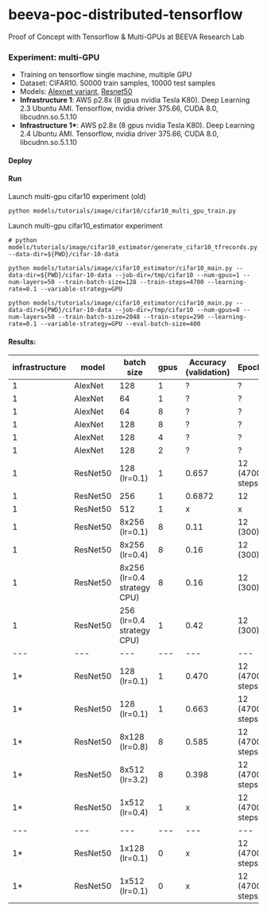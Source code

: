 # beeva-poc-distributed-tensorflow
Proof of Concept with Tensorflow & Multi-GPUs at BEEVA Research Lab

### Experiment: multi-GPU

* Training on tensorflow single machine, multiple GPU
* Dataset: CIFAR10. 50000 train samples, 10000 test samples
* Models: [Alexnet variant](https://www.tensorflow.org/tutorials/deep_cnn#training_a_model_using_multiple_gpu_cards), [Resnet50](https://github.com/tensorflow/models/tree/master/tutorials/image/cifar10_estimator) 
* **Infrastructure 1**: AWS p2.8x (8 gpus nvidia Tesla K80). Deep Learning 2.3 Ubuntu AMI. Tensorflow, nvidia driver 375.66, CUDA 8.0, libcudnn.so.5.1.10
* **Infrastructure 1\***: AWS p2.8x (8 gpus nvidia Tesla K80). Deep Learning 2.4 Ubuntu AMI. Tensorflow, nvidia driver 375.66, CUDA 8.0, libcudnn.so.5.1.10

#### Deploy

#### Run

Launch multi-gpu cifar10 experiment (old)
```
python models/tutorials/image/cifar10/cifar10_multi_gpu_train.py
```

Launch multi-gpu cifar10_estimator experiment
```
# python models/tutorials/image/cifar10_estimator/generate_cifar10_tfrecords.py --data-dir=${PWD}/cifar-10-data

python models/tutorials/image/cifar10_estimator/cifar10_main.py --data-dir=${PWD}/cifar-10-data --job-dir=/tmp/cifar10 --num-gpus=1 --num-layers=50 --train-batch-size=128 --train-steps=4700 --learning-rate=0.1 --variable-strategy=GPU

python models/tutorials/image/cifar10_estimator/cifar10_main.py --data-dir=${PWD}/cifar-10-data --job-dir=/tmp/cifar10 --num-gpus=8 --num-layers=50 --train-batch-size=2048 --train-steps=290 --learning-rate=0.1 --variable-strategy=GPU --eval-batch-size=400
```



#### Results:

| infrastructure | model | batch size | gpus | Accuracy (validation) | Epochs | Throughput | GPU util
| --- | --- | --- | --- | --- | --- | --- | ---
| 1 | AlexNet | 128 | 1 | ? | ? | 4300 | ? 
| 1 | AlexNet | 64 | 1 | ? | ? | 4300 | ?
| 1 | AlexNet | 64 | 8 | ? | ? | 19000 | 55%
| 1 | AlexNet | 128 | 8 | ? | ? | 20000 | 63%
| 1 | AlexNet | 128 | 4 | ? | ? | 16000 | 93%
| 1 | AlexNet | 128 | 2 | ? | ? | 8500 | 94%
| 1 | ResNet50 | 128 (lr=0.1) | 1 | 0.657 | 12 (4700 steps) | 700 | 80%
| 1 | ResNet50 | 256 | 1 | 0.6872 | 12 | 800 | 90%
| 1 | ResNet50 | 512 | 1 | x | x | 900 | 95%
| 1 | ResNet50 | 8x256 (lr=0.1)| 8 | 0.11 | 12 (300) | 5000 | 90%
| 1 | ResNet50 | 8x256 (lr=0.4)| 8 | 0.16 | 12 (300) | 5300 | 90%
| 1 | ResNet50 | 8x256 (lr=0.4 strategy CPU)| 8 | 0.16 | 12 (300) | 5700 | 80%
| 1 | ResNet50 | 256 (lr=0.4 strategy CPU) | 1 | 0.42 | 12 (300) | 3500 | 80%
| --- | --- | --- | --- | --- | --- | --- | ---
| 1* | ResNet50 | 128 (lr=0.1) | 1 | 0.470 | 12 (4700 steps) | 700 | 80%
| 1* | ResNet50 | 128 (lr=0.1) | 1 | 0.663 | 12 (4700 steps) | 700 | 80%
| 1* | ResNet50 | 8x128 (lr=0.8) | 8 | 0.585 | 12 (4700 steps) | 4100 | 60%
| 1* | ResNet50 | 8x512 (lr=3.2) | 8 | 0.398 | 12 (4700 steps) | 5900 | 95%
| 1* | ResNet50 | 1x512 (lr=0.4) | 1 | x | 12 (4700 steps) | 900 | 95%
| --- | --- | --- | --- | --- | --- | --- | ---
| 1* | ResNet50 | 1x128 (lr=0.1) | 0 | x | 12 (4700 steps) | 110 | 0%
| 1* | ResNet50 | 1x512 (lr=0.1) | 0 | x | 12 (4700 steps) | 100 | 0%

